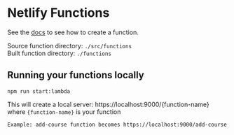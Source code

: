 # Netlify Functions

See the [docs](https://www.netlify.com/docs/functions/#javascript-lambda-functions) to see how to create a function.

Source function directory: `./src/functions`  
Built function directory: `./functions`

## Running your functions locally

```
npm run start:lambda
```

This will create a local server: https://localhost:9000/{function-name} where `{function-name}` is your function
```
Example: add-course function becomes https://localhost:9000/add-course
```